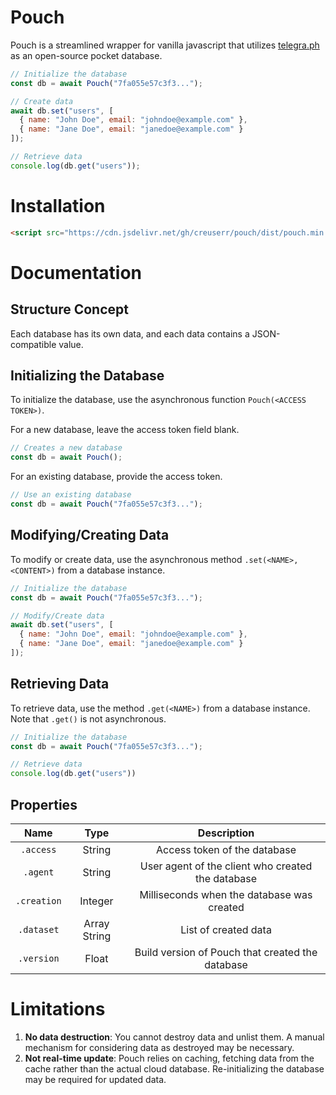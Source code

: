 # Pouch
Pouch is a streamlined wrapper for vanilla javascript that utilizes [telegra.ph](https://telegra.ph) as an open-source pocket database.

```javascript
// Initialize the database
const db = await Pouch("7fa055e57c3f3...");

// Create data
await db.set("users", [
  { name: "John Doe", email: "johndoe@example.com" },
  { name: "Jane Doe", email: "janedoe@example.com" }
]);

// Retrieve data
console.log(db.get("users"));
```

# Installation
```html
<script src="https://cdn.jsdelivr.net/gh/creuserr/pouch/dist/pouch.min.js"></script>
```

# Documentation
## Structure Concept
Each database has its own data, and each data contains a JSON-compatible value.

## Initializing the Database
To initialize the database, use the asynchronous function `Pouch(<ACCESS TOKEN>)`.

For a new database, leave the access token field blank.
```js
// Creates a new database
const db = await Pouch();
```

For an existing database, provide the access token.
```js
// Use an existing database
const db = await Pouch("7fa055e57c3f3...");
```

## Modifying/Creating Data
To modify or create data, use the asynchronous method `.set(<NAME>, <CONTENT>)` from a database instance.
```js
// Initialize the database
const db = await Pouch("7fa055e57c3f3...");

// Modify/Create data
await db.set("users", [
  { name: "John Doe", email: "johndoe@example.com" },
  { name: "Jane Doe", email: "janedoe@example.com" }
]);
```

## Retrieving Data
To retrieve data, use the method `.get(<NAME>)` from a database instance. Note that `.get()` is not asynchronous.
```js
// Initialize the database
const db = await Pouch("7fa055e57c3f3...");

// Retrieve data
console.log(db.get("users"))
```

## Properties
| Name | Type| Description |
|:-----:|:-----:|:-----:|
| `.access`| String| Access token of the database|
| `.agent` | String| User agent of the client who created the database |
| `.creation`| Integer | Milliseconds when the database was created|
| `.dataset` | Array String | List of created data|
| `.version` | Float | Build version of Pouch that created the database |

# Limitations
1. **No data destruction**: You cannot destroy data and unlist them. A manual mechanism for considering data as destroyed may be necessary.
2. **Not real-time update**: Pouch relies on caching, fetching data from the cache rather than the actual cloud database. Re-initializing the database may be required for updated data.
